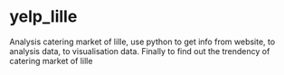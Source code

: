 # yelp_lille
Analysis catering market of lille, use python to get info from website, to analysis data, to visualisation data. Finally to find out the trendency of catering market of lille
